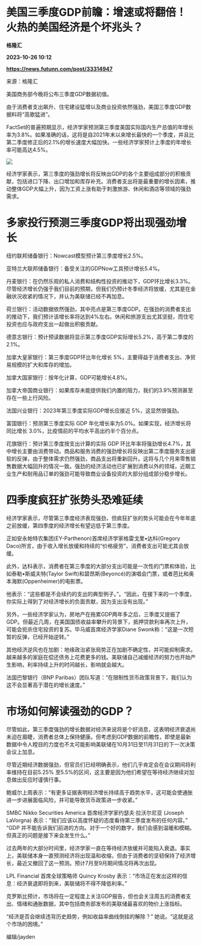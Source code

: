 # 美国三季度GDP前瞻：增速或将翻倍！火热的美国经济是个坏兆头？
**格隆汇**

**2023-10-26 10:12**

**https://news.futunn.com/post/33314947**

来源：格隆汇

美国商务部今晚将公布三季度GDP数据初值。

由于消费者支出飙升、住宅建设猛增以及商业投资依然强劲，美国三季度GDP数据料将“高歌猛进”。

FactSet的普遍预期显示，经济学家预测第三季度美国实际国内生产总值的年增长率为3.8%。如果准确的话，这将是自2021年末以来增长最快的一个季度，并且比第二季度修正后的2.1%的增长速度大幅加快。一些经济学家预计上季度的年增长率可能高达4.5%。

![](https://newsfile.futunn.com/public/NN-PersistNewsContentImage/7781/20231026/0-d1fdc14b8374ff56560430025bbd0880-0-264301b9f3de98afda7f677600d4bd89.png/big)

经济学家表示，第三季度的强劲增长将反映出GDP的各个主要组成部分的积极贡献，包括进口下降、出口增加和库存补充。消费者支出将是最重要的增长因素，推动整体GDP大幅上升，因为工资上涨有助于刺激旅游、休闲和酒店等领域的强劲需求。

多家投行预测三季度GDP将出现强劲增长
===================

纽约联邦储备银行：Nowcast模型预计第三季度增长2.5%。

亚特兰大联邦储备银行：备受关注的GDPNow工具预计增长5.4%。

丹麦银行：在仍然乐观的私人消费和结构性投资的推动下，GDP环比增长3.3%。尽管经济增长仍强于我们目前的预期，但我们仍预计冬季经济将放缓，尤其是在金融状况收紧的情况下，并认为美联储已经不再加息。

荷兰银行：活动数据依然强劲，其中亮点是第三季度GDP。在强劲的消费者支出的推动下，我们预计该增长率将达到4%左右。休闲和旅游支出尤其坚挺，而住宅投资也应与政府支出一起做出积极贡献。

德意志银行：预计预读数据将显示第三季度GDP实际增长5.2%，高于第二季度的2.1%。

加拿大皇家银行：第三季度GDP环比年化增长 5%，主要得益于消费者支出、净贸易规模的扩大和库存的增加。

加拿大国家银行：按年化计算，GDP可能增长4.8%。

加拿大帝国商业银行：如果库存未能提供我们内置的阻力，我们的3.9%预测甚至存在一些上行风险。

法国兴业银行：2023年第三季度实际GDP增长应接近 5%，这显然很强劲。

富国银行：预测第三季度实际 GDP 年化增长率为5.0%。如果实现，经济增长将同比增长 3.0%，比疫情前的平均水平高出约半个百分点。

花旗银行：预计第三季度按支出计算的实际 GDP 环比年率将强劲增长4.7%，其中增长主要由消费带动。商品和服务消费的强劲增长将反映出第二季度服务支出疲软的反弹，由于整体需求仍然强劲，商品支出将重新回升。这将与几个月来零售销售数据大幅回升的情况一致。强劲的经济活动也已扩展到消费以外的领域，近期工业生产和耐用品订单的强劲可能导致商业设备投资的大部分组成部分稳步增长。

四季度疯狂扩张势头恐难延续
=============

经济学家表示，尽管第三季度经济表现强劲，但疯狂扩张的势头可能会在今年年底之前放缓，第四季度的经济增长有望远低于第三季度。

正如安永帕特农集团(EY-Parthenon)首席经济学家格雷戈里•达科(Gregory Daco)所言，由于收入增长放缓和持续的“价格疲劳”，消费者支出可能尤其会放缓。

此外，达科表示，消费者在第三季度的大部分支出可能是一次性的门票和体验，比如泰勒•斯威夫特(Taylor Swift)和碧昂斯(Beyoncé)的演唱会门票，或者芭比和奥本海默(Oppenheimer)的电影票。

他表示：“这些都是不会续约的支出的典型例子。”。“因此，在接下来的一个季度，你实际上得到了对经济增长的负面贡献，因为支出没有出现。”

另外，一些经济学家认为，房地产在拖累GDP两年多之后，三季度又提振了GDP。但最近几周，在美国国债收益率攀升的背景下，抵押贷款利率再次上升，可能会扼杀住宅投资的复苏。毕马威首席经济学家Diane Swonk称：“这是一次短暂的反弹，已经开始逆转。”

其他经济逆风也在加剧：地缘政治紧张局势正在加剧不确定性，并可能抑制需求。越来越多的家庭在偿还债务上花费更多的钱。美联储自己减缓经济的努力也开始产生影响，利率持续上升的时间越长，影响就会越大。

法国巴黎银行（BNP Paribas）团队写道：“在限制性货币政策背景下，我们认为这不会显著高于潜在的增长速度。”

市场如何解读强劲的GDP？
=============

尽管如此，第三季度强劲的增长数据对经济来说将是个好消息，这表明经济衰退尚未迫在眉睫，消费者总体上保持健康。但考虑到GDP数据的前瞻性，即使是最新数据中令人瞠目的力度也不太可能影响美联储在10月31日至11月31日的下一次决策会议上加息。

尽管近期经济数据强劲，但官员们已经明确表示，他们几乎肯定会在会议期间将利率维持在目前5.25% 至5.5%的区间，这主要是因为他们希望在等待经济继续对加息做出反应时谨慎行事。

鲍威尔上周表示：“有更多证据表明经济增长持续高于趋势水平，这可能会使通胀进一步进展面临风险，并可能导致货币政策进一步收紧。”

SMBC Nikko Securities America 首席经济学家约瑟夫·拉沃尔尼亚 (Joseph LaVorgna) 表示：“我们应该以高度怀疑的态度看待第三季度发布的任何内容。” “GDP 并不能告诉我们前进的方向。对于一个好的数字，我们会感到温暖和模糊。但真正的问题是接下来会发生什么。”

过去两年的大部分时间里，经济学家一直在等待经济放缓并可能陷入衰退。事实上，美联储本身一直预测经济将出现温和收缩，但由于消费者的坚韧保持了经济增长，最近又撤回了这一预测。预计7月至9月期间情况将再次出现。

LPL Financial 首席全球策略师 Quincy Krosby 表示：“市场正在发出这样的信息：经济衰退即将到来，美联储将不得不降低利率。”

克罗斯比预计，市场将在一定程度上关注GDP报告，但也会关注周五的消费者支出、情绪和通胀数据，其中包括商务部发布的美联储最喜欢的物价上涨指标。

“经济是否会继续违背历史趋势，例如收益率曲线倒挂的解除？” 她说。“这就是这个市场的困境。”

编辑/jayden